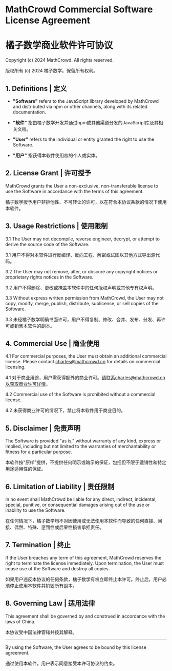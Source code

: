 # MathCrowd Commercial Software License Agreement

# 橘子数学商业软件许可协议

Copyright (c) 2024 MathCrowd. All rights reserved.

版权所有 (c) 2024 橘子数学。保留所有权利。

## 1. Definitions | 定义

- **"Software"** refers to the JavaScript library developed by MathCrowd and distributed via npm or other channels, along with its related documentation.
- **"软件"** 指由橘子数学开发并通过npm或其他渠道分发的JavaScript库及其相关文档。

- **"User"** refers to the individual or entity granted the right to use the Software.
- **"用户"** 指获得本软件使用权的个人或实体。

## 2. License Grant | 许可授予

MathCrowd grants the User a non-exclusive, non-transferable license to use the Software in accordance with the terms of this agreement.

橘子数学授予用户非排他性、不可转让的许可，以在符合本协议条款的情况下使用本软件。

## 3. Usage Restrictions | 使用限制

3.1 The User may not decompile, reverse engineer, decrypt, or attempt to derive the source code of the Software.

3.1 用户不得对本软件进行反编译、反向工程、解密或试图以其他方式导出源代码。

3.2 The User may not remove, alter, or obscure any copyright notices or proprietary rights notices in the Software.

3.2 用户不得删除、更改或掩盖本软件中的任何版权声明或其他专有权声明。

3.3 Without express written permission from MathCrowd, the User may not copy, modify, merge, publish, distribute, sublicense, or sell copies of the Software.

3.3 未经橘子数学明确书面许可，用户不得复制、修改、合并、发布、分发、再许可或销售本软件的副本。

## 4. Commercial Use | 商业使用

4.1 For commercial purposes, the User must obtain an additional commercial license. Please contact charles@mathcrowd.cn for details on commercial licensing.

4.1 对于商业用途，用户需获得额外的商业许可。请联系charles@mathcrowd.cn以获取商业许可详情。

4.2 Commercial use of the Software is prohibited without a commercial license.

4.2 未获得商业许可的情况下，禁止将本软件用于商业目的。

## 5. Disclaimer | 免责声明

The Software is provided "as is," without warranty of any kind, express or implied, including but not limited to the warranties of merchantability or fitness for a particular purpose.

本软件按"原样"提供，不提供任何明示或暗示的保证，包括但不限于适销性和特定用途适用性的保证。

## 6. Limitation of Liability | 责任限制

In no event shall MathCrowd be liable for any direct, indirect, incidental, special, punitive, or consequential damages arising out of the use or inability to use the Software.

在任何情况下，橘子数学均不对因使用或无法使用本软件而导致的任何直接、间接、偶然、特殊、惩罚性或后果性损害承担责任。

## 7. Termination | 终止

If the User breaches any term of this agreement, MathCrowd reserves the right to terminate the license immediately. Upon termination, the User must cease use of the Software and destroy all copies.

如果用户违反本协议的任何条款，橘子数学有权立即终止本许可。终止后，用户必须停止使用本软件并销毁所有副本。

## 8. Governing Law | 适用法律

This agreement shall be governed by and construed in accordance with the laws of China.

本协议受中国法律管辖并按其解释。

---

By using the Software, the User agrees to be bound by this license agreement.

通过使用本软件，用户表示同意接受本许可协议的约束。